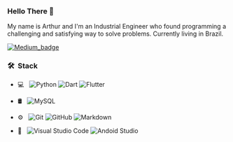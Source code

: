 ### Hello There :vulcan_salute:

My name is Arthur and I'm an Industrial Engineer who found programming a challenging and satisfying way to solve problems.
Currently living in Brazil.

[![Medium_badge](https://img.shields.io/badge/Medium-12100E?style=for-the-badge&logo=medium&logoColor=white)](https://medium.com/@arthurgiani)

<h3> 🛠 &nbsp;Stack</h3>

- 💻 &nbsp;
  ![Python](https://img.shields.io/badge/-Python-333333?style=flat&logo=python)
  ![Dart](https://img.shields.io/badge/-Dart-333333?style=flat&logo=Dart&logoColor=007396)
  ![Flutter](https://img.shields.io/badge/-Flutter-333333?style=flat&logo=Flutter&logoColor=007396)

- 🛢 &nbsp;
  ![MySQL](https://img.shields.io/badge/-MySQL-333333?style=flat&logo=mysql)
- ⚙️ &nbsp;
  ![Git](https://img.shields.io/badge/-Git-333333?style=flat&logo=git)
  ![GitHub](https://img.shields.io/badge/-GitHub-333333?style=flat&logo=github)
  ![Markdown](https://img.shields.io/badge/-Markdown-333333?style=flat&logo=markdown)
- 🔧 &nbsp;
  ![Visual Studio Code](https://img.shields.io/badge/-Visual%20Studio%20Code-333333?style=flat&logo=visual-studio-code&logoColor=007ACC)
  ![Andoid Studio](https://img.shields.io/badge/-Android%20Studio-333333?style=flat&logo=Android%20Studio)


